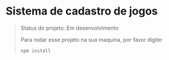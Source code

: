 # Sistema de cadastro de jogos

>Status do projeto: Em desenvolvimento
>
>Para rodar esse projeto na sua maquina, por favor digite:
>
>```
>npm install
>```
